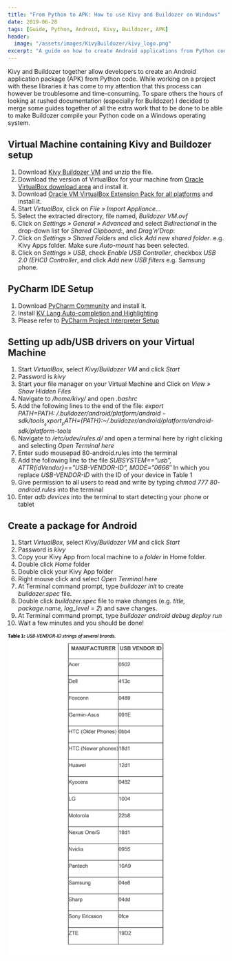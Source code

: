 ```yaml
---
title: "From Python to APK: How to use Kivy and Buildozer on Windows"
date: 2019-06-28
tags: [Guide, Python, Android, Kivy, Buildozer, APK]
header:
  image: "/assets/images/KivyBuildozer/kivy_logo.png"
excerpt: "A guide on how to create Android applications from Python code"
---
```

Kivy and Buildozer together allow developers to create an Android application package (APK) from Python code. While working on a project with these libraries it has come to my attention that this process can however be troublesome and time-consuming. To spare others the hours of looking at rushed documentation (especially for Buildozer) I decided to merge some guides together of all the extra work that to be done to be able to make Buildozer compile your Python code on a Windows operating system.

## Virtual Machine containing Kivy and Buildozer setup
1.	Download [Kivy Buildozer VM](https://txzone.net/files/torrents/kivy-buildozer-vm-2.0.zip) and unzip the file.
2.	Download the version of VirtualBox for your machine from [Oracle VirtualBox download area](https://www.virtualbox.org/wiki/Downloads) and install it.
3.	Download [Oracle VM VirtualBox Extension Pack for all platforms](https://download.virtualbox.org/virtualbox/5.2.10/Oracle_VM_VirtualBox_Extension_Pack-5.2.10.vbox-extpack) and install it.
4.	Start _VirtualBox_, click on _File_ _»_ _Import_ _Appliance..._
5.	Select the extracted directory, file named, _Buildozer_ _VM.ovf_
6.	Click on _Settings_ _»_ _General_ _»_ _Advanced_ and select _Bidirectional_ in the drop-down list for _Shared_ _Clipboard_:, and _Drag'n'Drop_:
7.	Click on _Settings_ _»_ _Shared_ _Folders_ and click _Add_ _new_ _shared_ _folder_. e.g. Kivy Apps folder. Make sure _Auto-mount_ has been selected.
8.	Click on _Settings_ _»_ _USB_, check _Enable_ _USB_ _Controller_, checkbox _USB_ _2.0_ _(EHCI)_ _Controller_, and click _Add_ _new_ _USB_ _filters_ e.g. Samsung phone.

## PyCharm IDE Setup
1.	Download [PyCharm Community](https://www.jetbrains.com/pycharm/download/#section=windows) and install it.
2.	Install [KV Lang Auto-completion and Highlighting](https://github.com/kivy/kivy/wiki/Setting-Up-Kivy-with-various-popular-IDE's)
3.	Please refer to [PyCharm Project Interpreter Setup](https://stackoverflow.com/questions/49466785/kivy-error-python-2-7-sdl2-import-error/49477111#49477111)

## Setting up adb/USB drivers on your Virtual Machine
1.	Start _VirtualBox_, select _Kivy/Buildozer_ _VM_ and click _Start_
2.	Password is _kivy_
3.	Start your file manager on your Virtual Machine and Click on _View_ _»_ _Show_ _Hidden_ _Files_
4.	Navigate to _/home/kivy/_ and open _.bashrc_
5.	Add the following lines to the end of the file:
	_export_ _PATH=${PATH}:~/.buildozer/android/platform/android-sdk/tools_
	_export_ _PATH=${PATH}:~/.buildozer/android/platform/android-sdk/platform-tools_
6.	Navigate to _/etc/udev/rules.d/_ and open a terminal here by right clicking and selecting _Open_ _Terminal_ _here_
7.	Enter sudo mousepad 80-android.rules into the terminal
8.	Add the following line to the file
	_SUBSYSTEM==”usb”,_ _ATTR{idVendor}==”USB-VENDOR-ID”,_ _MODE=”0666″_
	In which you replace _USB-VENDOR-ID_ with the ID of your device in Table 1
9.	Give permission to all users to read and write by typing _chmod_ _777_ _80-android.rules_ into the terminal
10.	Enter _adb_ _devices_ into the terminal to start detecting your phone or tablet

## Create a package for Android
1.	Start _VirtualBox_, select _Kivy/Buildozer_ _VM_ and click _Start_
2.	Password is _kivy_
3.	Copy your Kivy App from local machine to a _folder_ in Home folder.
4.	Double click _Home_ folder
5.	Double click your Kivy App folder
6.	Right mouse click and select _Open_ _Terminal_ _here_
7.	At Terminal command prompt, type _buildozer_ _init_ to create _buildozer.spec_ file.
8.	Double click _buildozer.spec_ file to make changes (e.g. _title,_ _package.name,_ _log_level_ _=_ _2_) and save changes.
9.	At Terminal command prompt, type _buildozer_ _android_ _debug_ _deploy_ _run_
10.	Wait a few minutes and you should be done!

<a href="/assets/images/KivyBuildozer/table_1.png"><img src="/assets/images/KivyBuildozer/table_1.png"></a>